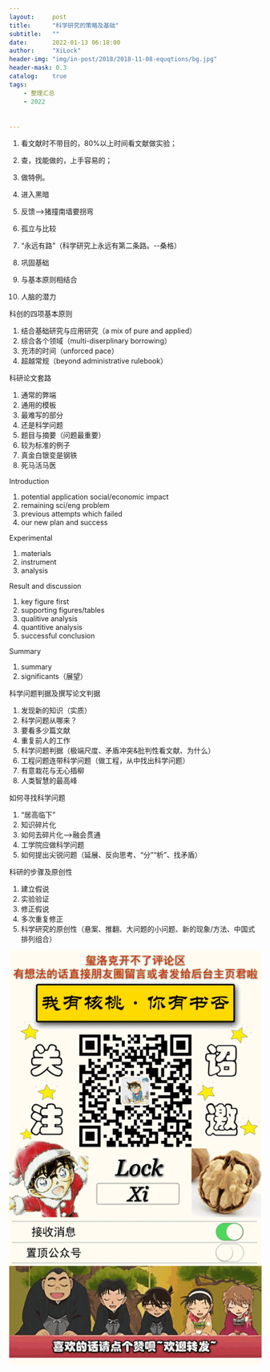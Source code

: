```yaml
---
layout:     post
title:      "科学研究的策略及基础"
subtitle:   ""
date:       2022-01-13 06:18:00
author:     "XiLock"
header-img: "img/in-post/2018/2018-11-08-equqtions/bg.jpg"
header-mask: 0.3
catalog:    true
tags:
    - 整理汇总
    - 2022


---
```

1. 看文献时不带目的，80%以上时间看文献做实验；
1. 查，找能做的，上手容易的；
1. 做特例。


1. 进入黑暗
1. 反馈-->猪撞南墙要拐弯
1. 孤立与比较
1. “永远有路”（科学研究上永远有第二条路。--桑格）
1. 巩固基础
1. 与基本原则相结合
1. 人脑的潜力

科创的四项基本原则
1. 结合基础研究与应用研究（a mix of pure and applied）
1. 综合各个领域（multi-diserplinary borrowing）
1. 充沛的时间（unforced pace）
1. 超越常规（beyond administrative rulebook）

科研论文套路
1. 通常的弊端
1. 通用的模板
1. 最难写的部分
1. 还是科学问题
1. 题目与摘要（问题最重要）
1. 较为标准的例子
1. 真金白银变是钢铁
1. 死马活马医

Introduction
1. potential application social/economic impact
1. remaining sci/eng problem
1. previous attempts which failed
1. our new plan and success

Experimental
1. materials
1. instrument
1. analysis

Result and discussion
1. key figure first
1. supporting figures/tables
1. qualitive analysis
1. quantitive analysis
1. successful conclusion

Summary
1. summary
1. significants（展望）

科学问题判据及撰写论文判据
1. 发现新的知识（实质）
1. 科学问题从哪来？
1. 要看多少篇文献
1. 重复前人的工作
1. 科学问题判据（极端尺度、矛盾冲突&批判性看文献、为什么）
1. 工程问题连带科学问题（做工程，从中找出科学问题）
1. 有意栽花与无心插柳
1. 人类智慧的最高峰

如何寻找科学问题
1. “居高临下”
1. 知识碎片化
1. 如何去碎片化-->融会贯通
1. 工学院应做科学问题
1. 如何提出尖锐问题（延展、反向思考、“分”“析”、找矛盾）

科研的步骤及原创性
1. 建立假说
1. 实验验证
1. 修正假说
1. 多次重复修正
1. 科学研究的原创性（悬案、推翻、大问题的小问题、新的现象/方法、中国式排列组合）


![](/img/wc-tail.GIF)
